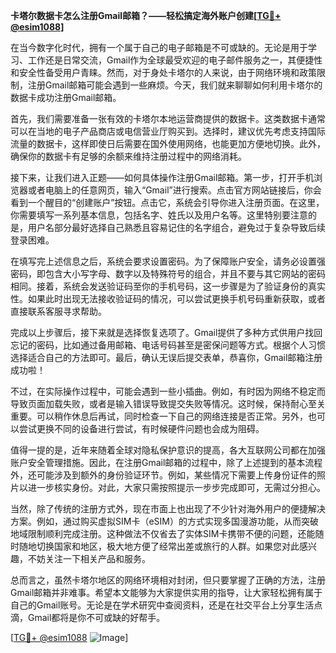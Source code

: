 **卡塔尔数据卡怎么注册Gmail邮箱？——轻松搞定海外账户创建[[TG💪+ @esim1088](https://t.me/s/esim1088)]**

在当今数字化时代，拥有一个属于自己的电子邮箱是不可或缺的。无论是用于学习、工作还是日常交流，Gmail作为全球最受欢迎的电子邮件服务之一，其便捷性和安全性备受用户青睐。然而，对于身处卡塔尔的人来说，由于网络环境和政策限制，注册Gmail邮箱可能会遇到一些麻烦。今天，我们就来聊聊如何利用卡塔尔的数据卡成功注册Gmail邮箱。

首先，我们需要准备一张有效的卡塔尔本地运营商提供的数据卡。这类数据卡通常可以在当地的电子产品商店或电信营业厅购买到。选择时，建议优先考虑支持国际流量的数据卡，这样即使日后需要在国外使用网络，也能更加方便地切换。此外，确保你的数据卡有足够的余额来维持注册过程中的网络消耗。

接下来，让我们进入正题——如何具体操作注册Gmail邮箱。第一步，打开手机浏览器或者电脑上的任意网页，输入“Gmail”进行搜索。点击官方网站链接后，你会看到一个醒目的“创建账户”按钮。点击它，系统会引导你进入注册页面。在这里，你需要填写一系列基本信息，包括名字、姓氏以及用户名等。这里特别要注意的是，用户名部分最好选择自己熟悉且容易记住的名字组合，避免过于复杂导致后续登录困难。

在填写完上述信息之后，系统会要求设置密码。为了保障账户安全，请务必设置强密码，即包含大小写字母、数字以及特殊符号的组合，并且不要与其它网站的密码相同。接着，系统会发送验证码至你的手机号码，这一步骤是为了验证身份的真实性。如果此时出现无法接收验证码的情况，可以尝试更换手机号码重新获取，或者直接联系客服寻求帮助。

完成以上步骤后，接下来就是选择恢复选项了。Gmail提供了多种方式供用户找回忘记的密码，比如通过备用邮箱、电话号码甚至是密保问题等方式。根据个人习惯选择适合自己的方法即可。最后，确认无误后提交表单，恭喜你，Gmail邮箱注册成功啦！

不过，在实际操作过程中，可能会遇到一些小插曲。例如，有时因为网络不稳定而导致页面加载失败，或者是输入错误导致提交失败等情况。这时候，保持耐心至关重要。可以稍作休息后再试，同时检查一下自己的网络连接是否正常。另外，也可以尝试更换不同的设备进行尝试，有时候硬件问题也会成为阻碍。

值得一提的是，近年来随着全球对隐私保护意识的提高，各大互联网公司都在加强账户安全管理措施。因此，在注册Gmail邮箱的过程中，除了上述提到的基本流程外，还可能涉及到额外的身份验证环节。例如，某些情况下需要上传身份证件的照片以进一步核实身份。对此，大家只需按照提示一步步完成即可，无需过分担心。

当然，除了传统的注册方式外，现在市面上也出现了不少针对海外用户的便捷解决方案。例如，通过购买虚拟SIM卡（eSIM）的方式实现多国漫游功能，从而突破地域限制顺利完成注册。这种做法不仅省去了实体SIM卡携带不便的问题，还能随时随地切换国家和地区，极大地方便了经常出差或旅行的人群。如果您对此感兴趣，不妨关注一下相关产品和服务。

总而言之，虽然卡塔尔地区的网络环境相对封闭，但只要掌握了正确的方法，注册Gmail邮箱并非难事。希望本文能够为大家提供实用的指导，让大家轻松拥有属于自己的Gmail账号。无论是在学术研究中查阅资料，还是在社交平台上分享生活点滴，Gmail都将是你不可或缺的好帮手。

[[TG💪+ @esim1088](https://t.me/s/esim1088) ![Image](https://i.postimg.cc/4NQfJmqS/Snipaste-2025-05-13-00-14-12.png)]